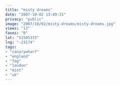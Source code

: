 ```yaml
---
title: "misty dreams"
date: "2007-10-02 13:49:31"
privacy: "public"
image: "2007/10/02/misty-dreams/misty-dreams.jpg"
views: "13"
faves: "0"
lat: "51505333"
lng: "-23174"
tags:
- "canarywharf"
- "england"
- "fog"
- "london"
- "mist"
- "uk"
---
```


